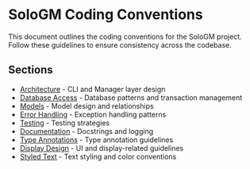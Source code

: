 # SoloGM Coding Conventions

This document outlines the coding conventions for the SoloGM project. Follow these guidelines to ensure consistency across the codebase.

## Sections

- [Architecture](architecture.md) - CLI and Manager layer design
- [Database Access](database_access.md) - Database patterns and transaction management
- [Models](models.md) - Model design and relationships
- [Error Handling](error_handling.md) - Exception handling patterns
- [Testing](testing.md) - Testing strategies
- [Documentation](documentation.md) - Docstrings and logging
- [Type Annotations](type_annotations.md) - Type annotation guidelines
- [Display Design](display.md) - UI and display-related guidelines
- [Styled Text](styled_text.md) - Text styling and color conventions
